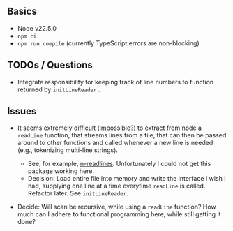 ## Basics

- Node v22.5.0
- `npm ci`
- `npm run compile` (currently TypeScript errors are non-blocking)

## TODOs / Questions

- Integrate responsibility for keeping track of line numbers to function
  returned by `initLineReader` .

## Issues

- It seems extremely difficult (impossible?) to extract from node a `readLine` function, that
  streams lines from a file, that can then be passed around to other functions
  and called whenever a new line is needed (e.g., tokenizing multi-line
  strings).
  - See, for example, [n-readlines](https://github.com/nacholibre/node-readlines).
    Unfortunately I could not get this package working here.
  - Decision: Load entire file into memory and write the interface I wish I had,
    supplying one line at a time everytime `readLine` is called. Refactor later.
    See `initLineReader`.

- Decide: Will scan be recursive, while using a `readLine` function? How
  much can I adhere to functional programming here, while still getting it done?
